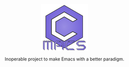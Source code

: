 <div align="center">
  <img width="150" src="assets/cmacs-icon.svg">
  <p>Inoperable project to make Emacs with a better paradigm.</p> 
</div>


